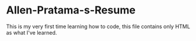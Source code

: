 # Allen-Pratama-s-Resume
This is my very first time learning how to code, this file contains only HTML as what I've learned.
